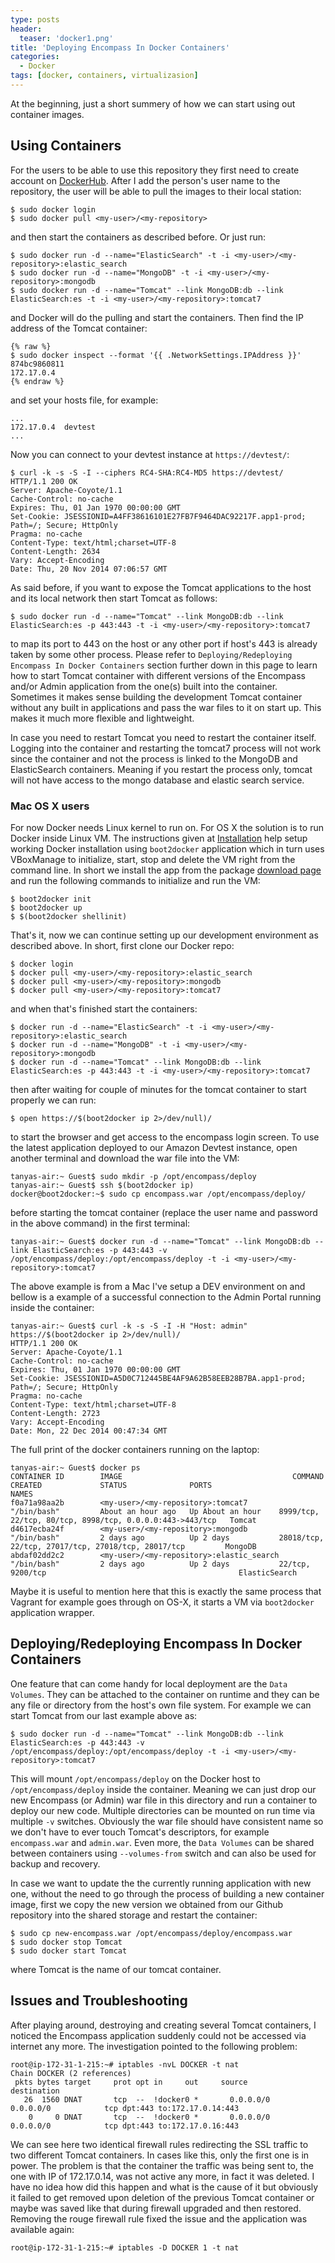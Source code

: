 ```yaml
---
type: posts
header:
  teaser: 'docker1.png'
title: 'Deploying Encompass In Docker Containers'
categories: 
  - Docker
tags: [docker, containers, virtualizasion]
---
```


At the beginning, just a short summery of how we can start using out container images.

## Using Containers

For the users to be able to use this repository they first need to create account on [DockerHub](https://hub.docker.com/). After I add the person's user name to the repository, the user will be able to pull the images to their local station:

```
$ sudo docker login
$ sudo docker pull <my-user>/<my-repository>
```

and then start the containers as described before. Or just run:

```
$ sudo docker run -d --name="ElasticSearch" -t -i <my-user>/<my-repository>:elastic_search
$ sudo docker run -d --name="MongoDB" -t -i <my-user>/<my-repository>:mongodb
$ sudo docker run -d --name="Tomcat" --link MongoDB:db --link ElasticSearch:es -t -i <my-user>/<my-repository>:tomcat7
```

and Docker will do the pulling and start the containers. Then find the IP address of the Tomcat container:

```
{% raw %}
$ sudo docker inspect --format '{{ .NetworkSettings.IPAddress }}' 874bc9860811
172.17.0.4
{% endraw %}
```

and set your hosts file, for example:

```
...
172.17.0.4  devtest
...
```

Now you can connect to your devtest instance at `https://devtest/`:

```
$ curl -k -s -S -I --ciphers RC4-SHA:RC4-MD5 https://devtest/
HTTP/1.1 200 OK
Server: Apache-Coyote/1.1
Cache-Control: no-cache
Expires: Thu, 01 Jan 1970 00:00:00 GMT
Set-Cookie: JSESSIONID=A4FF38616101E27FB7F9464DAC92217F.app1-prod; Path=/; Secure; HttpOnly
Pragma: no-cache
Content-Type: text/html;charset=UTF-8
Content-Length: 2634
Vary: Accept-Encoding
Date: Thu, 20 Nov 2014 07:06:57 GMT
```

As said before, if you want to expose the Tomcat applications to the host and its local network then start Tomcat as follows:

```
$ sudo docker run -d --name="Tomcat" --link MongoDB:db --link ElasticSearch:es -p 443:443 -t -i <my-user>/<my-repository>:tomcat7
```

to map its port to 443 on the host or any other port if host's 443 is already taken by some other process. Please refer to `Deploying/Redeploying Encompass In Docker Containers` section further down in this page to learn how to start Tomcat container with different versions of the Encompass and/or Admin application from the one(s) built into the container. Sometimes it makes sense building the development Tomcat container without any built in applications and pass the war files to it on start up. This makes it much more flexible and lightweight.

In case you need to restart Tomcat you need to restart the container itself. Logging into the container and restarting the tomcat7 process will not work since the container and not the process is linked to the MongoDB and ElasticSearch containers. Meaning if you restart the process only, tomcat will not have access to the mongo database and elastic search service.

### Mac OS X users

For now Docker needs Linux kernel to run on. For OS X the solution is to run Docker inside Linux VM. The instructions given at [Installation](https://docs.docker.com/installation/mac/) help setup working Docker installation using `boot2docker` application which in turn uses VBoxManage to initialize, start, stop and delete the VM right from the command line. In short we install the app from the package [download page](https://github.com/boot2docker/osx-installer/releases/download/v1.4.1/Boot2Docker-1.4.1.pkg) and run the following commands to initialize and run the VM:

```
$ boot2docker init
$ boot2docker up
$ $(boot2docker shellinit)
```

That's it, now we can continue setting up our development environment as described above. In short, first clone our Docker repo:

```
$ docker login
$ docker pull <my-user>/<my-repository>:elastic_search
$ docker pull <my-user>/<my-repository>:mongodb
$ docker pull <my-user>/<my-repository>:tomcat7
```

and when that's finished start the containers:

```
$ docker run -d --name="ElasticSearch" -t -i <my-user>/<my-repository>:elastic_search
$ docker run -d --name="MongoDB" -t -i <my-user>/<my-repository>:mongodb
$ docker run -d --name="Tomcat" --link MongoDB:db --link ElasticSearch:es -p 443:443 -t -i <my-user>/<my-repository>:tomcat7
```

then after waiting for couple of minutes for the tomcat container to start properly we can run:

```
$ open https://$(boot2docker ip 2>/dev/null)/
```

to start the browser and get access to the encompass login screen. To use the latest application deployed to our Amazon Devtest instance, open another terminal and download the war file into the VM:

```
tanyas-air:~ Guest$ sudo mkdir -p /opt/encompass/deploy
tanyas-air:~ Guest$ ssh $(boot2docker ip)
docker@boot2docker:~$ sudo cp encompass.war /opt/encompass/deploy/
```

before starting the tomcat container (replace the user name and password in the above command) in the first terminal:

```
tanyas-air:~ Guest$ docker run -d --name="Tomcat" --link MongoDB:db --link ElasticSearch:es -p 443:443 -v /opt/encompass/deploy:/opt/encompass/deploy -t -i <my-user>/<my-repository>:tomcat7
```

The above example is from a Mac I've setup a DEV environment on and bellow is a example of a successful connection to the Admin Portal running inside the container:

```
tanyas-air:~ Guest$ curl -k -s -S -I -H "Host: admin" https://$(boot2docker ip 2>/dev/null)/
HTTP/1.1 200 OK
Server: Apache-Coyote/1.1
Cache-Control: no-cache
Expires: Thu, 01 Jan 1970 00:00:00 GMT
Set-Cookie: JSESSIONID=A5D0C712445BE4AF9A62B58EEB28B7BA.app1-prod; Path=/; Secure; HttpOnly
Pragma: no-cache
Content-Type: text/html;charset=UTF-8
Content-Length: 2723
Vary: Accept-Encoding
Date: Mon, 22 Dec 2014 00:47:34 GMT
```

The full print of the docker containers running on the laptop:

```
tanyas-air:~ Guest$ docker ps
CONTAINER ID        IMAGE                                      COMMAND             CREATED             STATUS              PORTS                                                      NAMES
f0a71a98aa2b        <my-user>/<my-repository>:tomcat7          "/bin/bash"         About an hour ago   Up About an hour    8999/tcp, 22/tcp, 80/tcp, 8998/tcp, 0.0.0.0:443->443/tcp   Tomcat             
d4617ecba24f        <my-user>/<my-repository>:mongodb          "/bin/bash"         2 days ago          Up 2 days           28018/tcp, 22/tcp, 27017/tcp, 27018/tcp, 28017/tcp         MongoDB            
abdaf02dd2c2        <my-user>/<my-repository>:elastic_search   "/bin/bash"         2 days ago          Up 2 days           22/tcp, 9200/tcp                                           ElasticSearch
```

Maybe it is useful to mention here that this is exactly the same process that Vagrant for example goes through on OS-X, it starts a VM via `boot2docker` application wrapper.

## Deploying/Redeploying Encompass In Docker Containers

One feature that can come handy for local deployment are the `Data Volumes`. They can be attached to the container on runtime and they can be any file or directory from the host's own file system. For example we can start Tomcat from our last example above as:

```
$ sudo docker run -d --name="Tomcat" --link MongoDB:db --link ElasticSearch:es -p 443:443 -v /opt/encompass/deploy:/opt/encompass/deploy -t -i <my-user>/<my-repository>:tomcat7
```

This will mount `/opt/encompass/deploy` on the Docker host to `/opt/encompass/deploy` inside the container. Meaning we can just drop our new Encompass (or Admin) war file in this directory and run a container to deploy our new code.  Multiple directories can be mounted on run time via multiple `-v` switches. Obviously the war file should have consistent name so we don't have to ever touch Tomcat's descriptors, for example `encompass.war` and `admin.war`. Even more, the `Data Volumes` can be shared between containers using `--volumes-from` switch and can also be used for backup and recovery.

In case we want to update the the currently running application with new one, without the need to go through the process of building a new container image, first we copy the new version we obtained from our Github repository into the shared storage and restart the container:

```
$ sudo cp new-encompass.war /opt/encompass/deploy/encompass.war
$ sudo docker stop Tomcat
$ sudo docker start Tomcat
```

where Tomcat is the name of our tomcat container.

## Issues and Troubleshooting

After playing around, destroying and creating several Tomcat containers, I noticed the Encompass application suddenly could not be accessed via internet any more. The investigation pointed to the following problem:

```
root@ip-172-31-1-215:~# iptables -nvL DOCKER -t nat
Chain DOCKER (2 references)
 pkts bytes target     prot opt in     out     source               destination        
   26  1560 DNAT       tcp  --  !docker0 *       0.0.0.0/0            0.0.0.0/0            tcp dpt:443 to:172.17.0.14:443
    0     0 DNAT       tcp  --  !docker0 *       0.0.0.0/0            0.0.0.0/0            tcp dpt:443 to:172.17.0.16:443
```

We can see here two identical firewall rules redirecting the SSL traffic to two different Tomcat containers. In cases like this, only the first one is in power. The problem is that the container the traffic was being sent to, the one with IP of 172.17.0.14, was not active any more, in fact it was deleted. I have no idea how did this happen and what is the cause of it but obviously it failed to get removed upon deletion of the previous Tomcat container or maybe was saved like that during firewall upgraded and then restored. Removing the rouge firewall rule fixed the issue and the application was available again:

```
root@ip-172-31-1-215:~# iptables -D DOCKER 1 -t nat
```